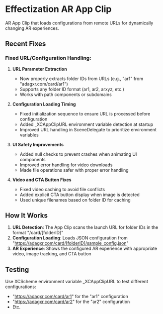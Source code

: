 # Effectization AR App Clip

AR App Clip that loads configurations from remote URLs for dynamically changing AR experiences.

## Recent Fixes

### Fixed URL/Configuration Handling:

1. **URL Parameter Extraction**
   - Now properly extracts folder IDs from URLs (e.g., "ar1" from "adagxr.com/card/ar1")
   - Supports any folder ID format (ar1, ar2, arxyz, etc.)
   - Works with path components or subdomains

2. **Configuration Loading Timing**
   - Fixed initialization sequence to ensure URL is processed before configuration
   - Added _XCAppClipURL environment variable detection at startup
   - Improved URL handling in SceneDelegate to prioritize environment variables

3. **UI Safety Improvements**
   - Added null checks to prevent crashes when animating UI components
   - Improved error handling for video downloads
   - Made file operations safer with proper error handling

4. **Video and CTA Button Fixes**
   - Fixed video caching to avoid file conflicts
   - Added explicit CTA button display when image is detected
   - Used unique filenames based on folder ID for caching

## How It Works

1. **URL Detection**: The App Clip scans the launch URL for folder IDs in the format "/card/[folderID]"
2. **Configuration Loading**: Loads JSON configuration from "https://adagxr.com/card/[folderID]/sample_config.json"
3. **AR Experience**: Shows the configured AR experience with appropriate video, image tracking, and CTA button

## Testing

Use XCScheme environment variable _XCAppClipURL to test different configurations:
- "https://adagxr.com/card/ar1" for the "ar1" configuration
- "https://adagxr.com/card/ar2" for the "ar2" configuration
- Etc. 